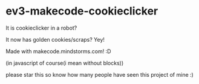 # ev3-makecode-cookieclicker
It is cookieclicker in a robot?


It now has golden cookies/scraps? Yey!

Made with makecode.mindstorms.com! :D

(in javascript of course(i mean without blocks))

please star this so know how many people have seen this project of mine :) 
